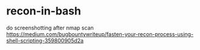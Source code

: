 # recon-in-bash
do screenshotting after nmap scan
https://medium.com/bugbountywriteup/fasten-your-recon-process-using-shell-scripting-359800905d2a
